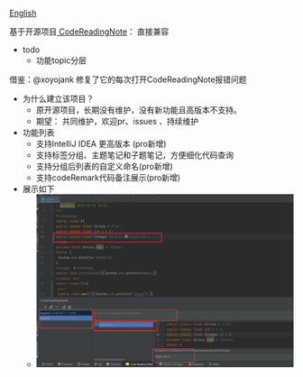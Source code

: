 [English](./README_en.md)

基于开源项目[ CodeReadingNote](https://github.com/kitabatake/CodeReadingNote)： 直接兼容
- todo
  - 功能topic分层 

借鉴：@xoyojank 修复了它的每次打开CodeReadingNote报错问题

- 为什么建立该项目？
  - 原开源项目，长期没有维护，没有新功能且高版本不支持。 
  - 期望： 共同维护，欢迎pr、issues 、持续维护
- 功能列表
  - 支持IntelliJ IDEA 更高版本 (pro新增)
  - 支持标签分组、主题笔记和子题笔记，方便细化代码查询
  - 支持分组后列表的自定义命名(pro新增)
  - 支持codeRemark代码备注展示(pro新增)
- 展示如下
  - ![img.png](img.png)
